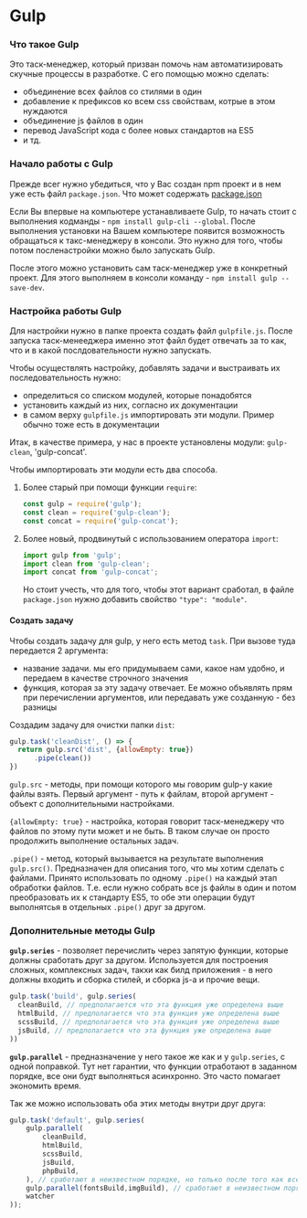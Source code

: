 # Gulp

### Что такое Gulp
Это таск-менеджер, который призван помочь нам автоматизировать скучные процессы в разработке. С его помощью можно сделать:

* объединение всех файлов со стилями в один
* добавление к префиксов ко всем css свойствам, котрые в этом нуждаются
* объединение js файлов в один
* перевод JavaScript кода с более новых стандартов на ES5
* и тд.

### Начало работы с Gulp
Прежде всег нужно убедиться, что у Вас создан npm проект и в нем уже есть файл `package.json`.
Что может содержать [package.json](https://docs.npmjs.com/cli/v8/configuring-npm/package-json)

Если Вы впервые на компьютере устанавливаете Gulp, то начать стоит с выполнения кодманды - `npm install gulp-cli --global`. После выполнения установки на Вашем компьютере появится возможность обращаться к такс-менеджеру в консоли. Это нужно для того, чтобы потом посленастройки можно было запускать Gulp.


После этого можно установить сам таск-менеджер уже в конкретный проект. Для этого выполняем в консоли команду - `npm install gulp --save-dev`.

### Настройка работы Gulp
Для настройки нужно в папке проекта создать файл `gulpfile.js`. После запуска таск-менееджера именно этот файл будет отвечать за то как, что и в какой послдовательности нужно запускать.

Чтобы осуществлять настройку, добавлять задачи и выстраивать их последовательность нужно:
 * определиться со списком модулей, которые понадобятся
 * установить каждый из них, согласно их документации
 * в самом верху `gulpfile.js` импортировать эти модули. Пример обычно тоже есть в документации
 
Итак, в качестве примера, у нас в проекте установлены модули: `gulp-clean`, 'gulp-concat'.

Чтобы импортировать эти модули есть два способа.

1) Более старый при помощи функции `require`:
    ```js
   const gulp = require('gulp');
   const clean = require('gulp-clean');
   const concat = require('gulp-concat');
    ```
2) Более новый, продвинутый с использованием оператора `import`:
    ```js
   import gulp from 'gulp';
   import clean from 'gulp-clean';
   import concat from 'gulp-concat';
    ```
   Но стоит учесть, что для того, чтобы этот вариант сработал, в файле `package.json` нужно добавить свойство `"type": "module"`.
   
#### Создать задачу
Чтобы создать задачу для gulp, у него есть метод `task`. При вызове туда передается 2 аргумента:
* название задачи. мы его придумываем сами, какое нам удобно, и передаем в качестве строчного значения
* функция, которая за эту задачу отвечает. Ее можно объявлять прям при перечислении аргументов, или передавать уже созданную - без разницы

Создадим задачу для очистки папки `dist`:
```js
gulp.task('cleanDist', () => {
  return gulp.src('dist', {allowEmpty: true})
      .pipe(clean())
})
```

`gulp.src` - методы, при помощи которого мы говорим gulp-у какие файлы взять. Первый аргумент - путь к файлам, второй аргумент - объект с дополнительными настройками.

`{allowEmpty: true}` - настройка, которая говорит таск-менеджеру что файлов по этому пути может и не быть. В таком случае он просто продолжить выполнение остальных задач.

`.pipe()` - метод, который вызывается на результате выполнения `gulp.src()`. Предназначен для описания того, что мы хотим сделать с файлами. Принято использовать по одному `.pipe()` на каждый этап обработки файлов. Т.е. если нужно собрать все js файлы в один и потом преобразовать их к стандарту ES5, то обе эти операции будут выполнятсья в отдельных `.pipe()` друг за другом.

### Дополнительные методы Gulp
**`gulp.series`** - позволяет перечислить через запятую функции, которые должны сработать друг за другом. Используется для построения сложных, комплексных задач, такхи как билд приложения - в него должны входить и сборка стилей, и сборка js-а и прочие вещи.
```js
gulp.task('build', gulp.series(
  cleanBuild, // предполагается что эта функция уже определена выше
  htmlBuild, // предполагается что эта функция уже определена выше
  scssBuild, // предполагается что эта функция уже определена выше
  jsBuild, // предполагается что эта функция уже определена выше
))
``` 

**`gulp.parallel`** - предназначение у него такое же как и у `gulp.series`, с одной поправкой. Тут нет гарантии, что функции отработают в заданном порядке, все они будт выполняться асинхронно. Это часто помагает экономить время.

Так же можно использовать оба этих методы внутри друг друга:
```js
gulp.task('default', gulp.series(
	gulp.parallel(
        cleanBuild,
        htmlBuild,
        scssBuild,
        jsBuild,
        phpBuild,
    ), // сработают в неизвестном порядке, но только после того как все будут завершены - выполнятся следующие функции
	gulp.parallel(fontsBuild,imgBuild), // сработают в неизвестном порядке, но только после того как все будут завершены - выполнятся следующие функции
	watcher
));
``` 